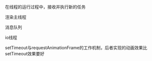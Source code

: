 ### 

在线程的运行过程中，接收并执行新的任务

渲染主线程

消息队列

io线程



setTimeout与requestAnimationFrame的工作机制，后者实现的动画效果比setTimeout效果要好